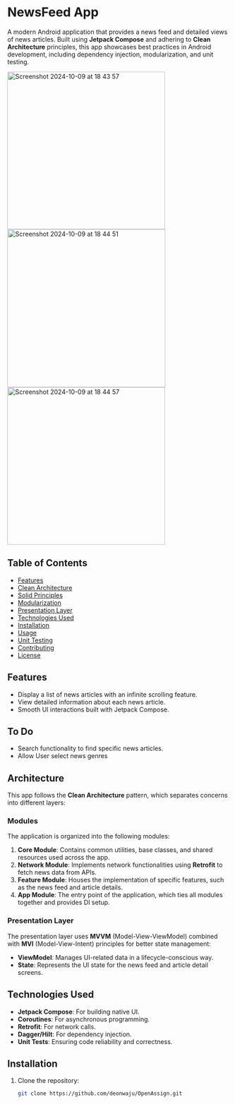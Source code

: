 # NewsFeed App

A modern Android application that provides a news feed and detailed views of news articles. Built using **Jetpack Compose** and adhering to **Clean Architecture** principles, this app showcases best practices in Android development, including dependency injection, modularization, and unit testing.

<img width="357" alt="Screenshot 2024-10-09 at 18 43 57" src="https://github.com/user-attachments/assets/63b0f6fe-b86b-49a5-b093-bf73b21b83e3">

<img width="358" alt="Screenshot 2024-10-09 at 18 44 51" src="https://github.com/user-attachments/assets/aa53cc7a-2b91-499d-b980-0c25c4ed21e3">

<img width="357" alt="Screenshot 2024-10-09 at 18 44 57" src="https://github.com/user-attachments/assets/a53bf67c-194c-4133-a159-e3ff5d2a5035">

## Table of Contents

- [Features](#features)
- [Clean Architecture](#architecture)
- [Solid Principles](#architecture)
- [Modularization](#modules)
- [Presentation Layer](#presentation-layer)
- [Technologies Used](#technologies-used)
- [Installation](#installation)
- [Usage](#usage)
- [Unit Testing](#testing)
- [Contributing](#contributing)
- [License](#license)

## Features

- Display a list of news articles with an infinite scrolling feature.
- View detailed information about each news article.
- Smooth UI interactions built with Jetpack Compose.

## To Do
- Search functionality to find specific news articles.
- Allow User select news genres


## Architecture

This app follows the **Clean Architecture** pattern, which separates concerns into different layers:

### Modules

The application is organized into the following modules:

1. **Core Module**: Contains common utilities, base classes, and shared resources used across the app.
2. **Network Module**: Implements network functionalities using **Retrofit** to fetch news data from APIs.
3. **Feature Module**: Houses the implementation of specific features, such as the news feed and article details.
4. **App Module**: The entry point of the application, which ties all modules together and provides DI setup.

### Presentation Layer

The presentation layer uses **MVVM** (Model-View-ViewModel) combined with **MVI** (Model-View-Intent) principles for better state management:

- **ViewModel**: Manages UI-related data in a lifecycle-conscious way.
- **State**: Represents the UI state for the news feed and article detail screens.

## Technologies Used

- **Jetpack Compose**: For building native UI.
- **Coroutines**: For asynchronous programming.
- **Retrofit**: For network calls.
- **Dagger/Hilt**: For dependency injection.
- **Unit Tests**: Ensuring code reliability and correctness.

## Installation

1. Clone the repository:

   ```bash
   git clone https://github.com/deonwaju/OpenAssign.git



